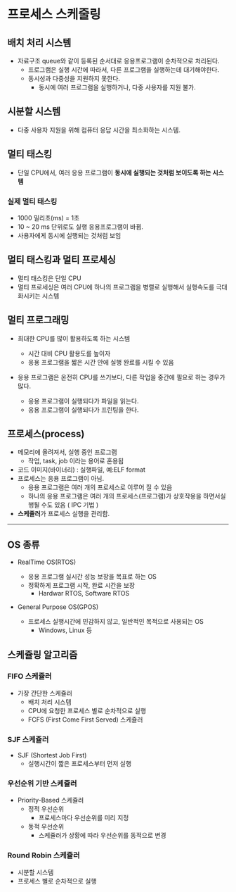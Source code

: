 # 프로세스 스케줄링

## 배치 처리 시스템

* 자료구조 queue와 같이 등록된 순서대로 응용프로그램이 순차적으로 처리된다.
  * 프로그램은 실행 시간에 따라서, 다른 프로그램을 실행하는데 대기해야한다.
  * 동시성과 다중성을 지원하지 못한다.
    * 동시에 여러 프로그램을 실행하거나, 다중 사용자를 지원 불가.

## 시분할 시스템

* 다중 사용자 지원을 위해 컴퓨터 응답 시간을 최소화하는 시스템.

## 멀티 태스킹

* 단일 CPU에서, 여러 응용 프로그램이 **동시에 실행되는 것처럼 보이도록 하는 시스템**

### 실제 멀티 태스킹

* 1000 밀리초(ms) = 1초
* 10 ~ 20 ms 단위로도 실행 응용프로그램이 바뀜.
* 사용자에게 동시에 실행되는 것처럼 보임

## 멀티 태스킹과 멀티 프로세싱

* 멀티 태스킹은 단일 CPU
* 멀티 프로세싱은 여러 CPU에 하나의 프로그램을 병렬로 실행해서 실행속도를 극대화시키는 시스템

## 멀티 프로그래밍

* 최대한 CPU를 많이 활용하도록 하는 시스템
  * 시간 대비 CPU 활용도를 높이자
  * 응용 프로그램을 짧은 시간 안에 실행 완료를 시킬 수 있음

* 응용 프로그램은 온전히 CPU를 쓰기보다, 다른 작업을 중간에 필요로 하는 경우가 많다.
  * 응용 프로그램이 실행되다가 파일을 읽는다.
  * 응용 프로그램이 실행되다가 프린팅을 한다.

## 프로세스(process)

* 메모리에 올려져서, 실행 중인 프로그램
  * 작업, task, job 이라는 용어로 혼용됨
* 코드 이미지(바이너리) : 실행파일, 예:ELF format
* 프로세스는 응용 프로그램이 아님.
  * 응용 프로그램은 여러 개의 프로세스로 이루어 질 수 있음
  * 하나의 응용 프로그램은 여러 개의 프로세스(프로그램)가 상호작용을 하면서실행될 수도 있음 ( IPC 기법 )
* **스케쥴러**가 프로세스 실행을 관리함.

---

## OS 종류

* RealTime OS(RTOS)
  * 응용 프로그램 실시간 성능 보장을 목표로 하는 OS
  * 정확하게 프로그램 시작, 완료 시간을 보장
    * Hardwar RTOS, Software RTOS

* General Purpose OS(GPOS)
  * 프로세스 실행시간에 민감하지 않고, 일반적인 목적으로 사용되는 OS
    * Windows, Linux 등

## 스케쥴링 알고리즘

### FIFO 스케쥴러

* 가장 간단한 스케쥴러
  * 배치 처리 시스템
  * CPU에 요청한 프로세스 별로 순차적으로 실행
  * FCFS (First Come First Served) 스케쥴러

### SJF 스케쥴러

* SJF (Shortest Job First)
  * 실행시간이 짧은 프로세스부터 먼저 실행

### 우선순위 기반 스케쥴러

* Priority-Based 스케쥴러
  * 정적 우선순위
    * 프로세스마다 우선순위를 미리 지정
  * 동적 우선순위
    * 스케쥴러가 상황에 따라 우선순위를 동적으로 변경

### Round Robin 스케쥴러

* 시분할 시스템
* 프로세스 별로 순차적으로 실행
